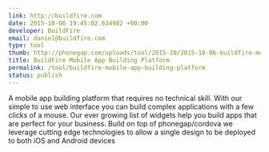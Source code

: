 ```yaml
--- 
link: http://buildfire.com
date: 2015-10-06 19:45:02.634982 +00:00
developer: BuildFire
email: daniel@buildfire.com
type: tool
thumb: http://phonegap.com/uploads/tool/2015-10/2015-10-06-buildfire-mobile-app-building-platform.png
title: BuildFire Mobile App Building Platform
permalink: /tool/buildfire-mobile-app-building-platform
status: publish
---
```


A mobile app building platform that requires no technical skill. With our simple to use web interface you can build complex applications with a few clicks of a mouse. Our ever growing list of widgets help you build apps that are perfect for your business. Build on top of phonegap/cordova we leverage cutting edge technologies to allow a single design to be deployed to both iOS and Android devices

